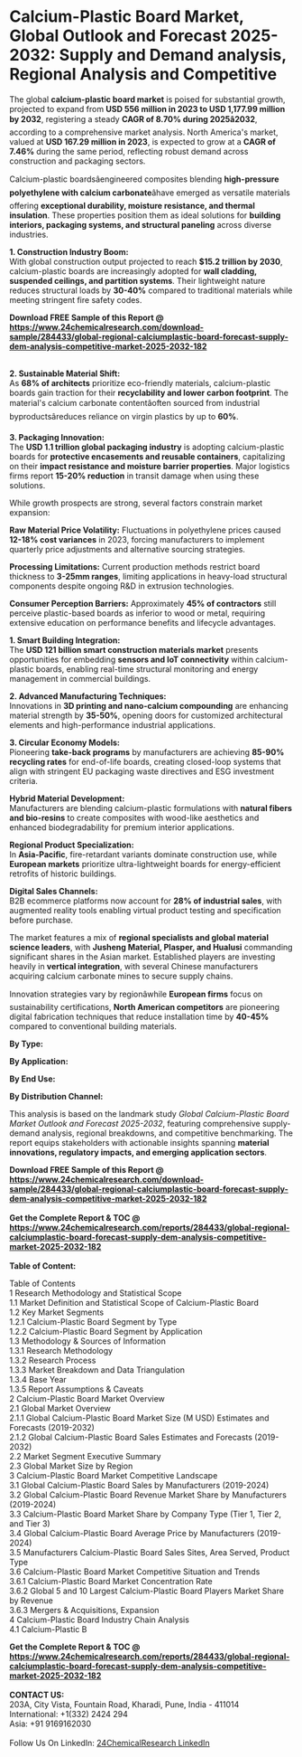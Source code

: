 <h1>Calcium-Plastic Board Market, Global Outlook and Forecast 2025-2032: Supply and Demand analysis, Regional Analysis and Competitive</h1><p>The global <strong>calcium-plastic board market</strong> is poised for substantial growth, projected to expand from <strong>USD 556 million in 2023 to USD 1,177.99 million by 2032</strong>, registering a steady <strong>CAGR of 8.70% during 2025â2032</strong>, according to a comprehensive market analysis. North America's market, valued at <strong>USD 167.29 million in 2023</strong>, is expected to grow at a <strong>CAGR of 7.46%</strong> during the same period, reflecting robust demand across construction and packaging sectors.</p><p>Calcium-plastic boardsâengineered composites blending <strong>high-pressure polyethylene with calcium carbonate</strong>âhave emerged as versatile materials offering <strong>exceptional durability, moisture resistance, and thermal insulation</strong>. These properties position them as ideal solutions for <strong>building interiors, packaging systems, and structural paneling</strong> across diverse industries.</p><p><strong>1. Construction Industry Boom:</strong><br>
With global construction output projected to reach <strong>$15.2 trillion by 2030</strong>, calcium-plastic boards are increasingly adopted for <strong>wall cladding, suspended ceilings, and partition systems</strong>. Their lightweight nature reduces structural loads by <strong>30-40%</strong> compared to traditional materials while meeting stringent fire safety codes.</p><div><b>Download FREE Sample of this Report @ 
            <a href="https://www.24chemicalresearch.com/download-sample/284433/global-regional-calciumplastic-board-forecast-supply-dem-analysis-competitive-market-2025-2032-182">
            https://www.24chemicalresearch.com/download-sample/284433/global-regional-calciumplastic-board-forecast-supply-dem-analysis-competitive-market-2025-2032-182</a></b></div><br><p><strong>2. Sustainable Material Shift:</strong><br>
As <strong>68% of architects</strong> prioritize eco-friendly materials, calcium-plastic boards gain traction for their <strong>recyclability and lower carbon footprint</strong>. The material's calcium carbonate contentâoften sourced from industrial byproductsâreduces reliance on virgin plastics by up to <strong>60%</strong>.</p><p><strong>3. Packaging Innovation:</strong><br>
The <strong>USD 1.1 trillion global packaging industry</strong> is adopting calcium-plastic boards for <strong>protective encasements and reusable containers</strong>, capitalizing on their <strong>impact resistance and moisture barrier properties</strong>. Major logistics firms report <strong>15-20% reduction</strong> in transit damage when using these solutions.</p><p>While growth prospects are strong, several factors constrain market expansion:</p><p><strong>Raw Material Price Volatility:</strong> Fluctuations in polyethylene prices caused <strong>12-18% cost variances</strong> in 2023, forcing manufacturers to implement quarterly price adjustments and alternative sourcing strategies.</p><p><strong>Processing Limitations:</strong> Current production methods restrict board thickness to <strong>3-25mm ranges</strong>, limiting applications in heavy-load structural components despite ongoing R&amp;D in extrusion technologies.</p><p><strong>Consumer Perception Barriers:</strong> Approximately <strong>45% of contractors</strong> still perceive plastic-based boards as inferior to wood or metal, requiring extensive education on performance benefits and lifecycle advantages.</p><p><strong>1. Smart Building Integration:</strong><br>
The <strong>USD 121 billion smart construction materials market</strong> presents opportunities for embedding <strong>sensors and IoT connectivity</strong> within calcium-plastic boards, enabling real-time structural monitoring and energy management in commercial buildings.</p><p><strong>2. Advanced Manufacturing Techniques:</strong><br>
Innovations in <strong>3D printing and nano-calcium compounding</strong> are enhancing material strength by <strong>35-50%</strong>, opening doors for customized architectural elements and high-performance industrial applications.</p><p><strong>3. Circular Economy Models:</strong><br>
Pioneering <strong>take-back programs</strong> by manufacturers are achieving <strong>85-90% recycling rates</strong> for end-of-life boards, creating closed-loop systems that align with stringent EU packaging waste directives and ESG investment criteria.</p><p><strong>Hybrid Material Development:</strong><br>
	Manufacturers are blending calcium-plastic formulations with <strong>natural fibers and bio-resins</strong> to create composites with wood-like aesthetics and enhanced biodegradability for premium interior applications.</p><p><strong>Regional Product Specialization:</strong><br>
	In <strong>Asia-Pacific</strong>, fire-retardant variants dominate construction use, while <strong>European markets</strong> prioritize ultra-lightweight boards for energy-efficient retrofits of historic buildings.</p><p><strong>Digital Sales Channels:</strong><br>
	B2B ecommerce platforms now account for <strong>28% of industrial sales</strong>, with augmented reality tools enabling virtual product testing and specification before purchase.</p><p>The market features a mix of <strong>regional specialists and global material science leaders</strong>, with <strong>Jusheng Material, Plasper, and Hualusi</strong> commanding significant shares in the Asian market. Established players are investing heavily in <strong>vertical integration</strong>, with several Chinese manufacturers acquiring calcium carbonate mines to secure supply chains.</p><p>Innovation strategies vary by regionâwhile <strong>European firms</strong> focus on sustainability certifications, <strong>North American competitors</strong> are pioneering digital fabrication techniques that reduce installation time by <strong>40-45%</strong> compared to conventional building materials.</p><p><strong>By Type:</strong></p><p><strong>By Application:</strong></p><p><strong>By End Use:</strong></p><p><strong>By Distribution Channel:</strong></p><p>This analysis is based on the landmark study <em>Global Calcium-Plastic Board Market Outlook and Forecast 2025-2032</em>, featuring comprehensive supply-demand analysis, regional breakdowns, and competitive benchmarking. The report equips stakeholders with actionable insights spanning <strong>material innovations, regulatory impacts, and emerging application sectors</strong>.</p><div><b>Download FREE Sample of this Report @ 
            <a href="https://www.24chemicalresearch.com/download-sample/284433/global-regional-calciumplastic-board-forecast-supply-dem-analysis-competitive-market-2025-2032-182">
            https://www.24chemicalresearch.com/download-sample/284433/global-regional-calciumplastic-board-forecast-supply-dem-analysis-competitive-market-2025-2032-182</a></b></div><br><div><b>Get the Complete Report & TOC @ 
            <a href="https://www.24chemicalresearch.com/reports/284433/global-regional-calciumplastic-board-forecast-supply-dem-analysis-competitive-market-2025-2032-182">
            https://www.24chemicalresearch.com/reports/284433/global-regional-calciumplastic-board-forecast-supply-dem-analysis-competitive-market-2025-2032-182</a></b></div><br>
            <b>Table of Content:</b><p>Table of Contents<br />
1 Research Methodology and Statistical Scope<br />
1.1 Market Definition and Statistical Scope of Calcium-Plastic Board<br />
1.2 Key Market Segments<br />
1.2.1 Calcium-Plastic Board Segment by Type<br />
1.2.2 Calcium-Plastic Board Segment by Application<br />
1.3 Methodology & Sources of Information<br />
1.3.1 Research Methodology<br />
1.3.2 Research Process<br />
1.3.3 Market Breakdown and Data Triangulation<br />
1.3.4 Base Year<br />
1.3.5 Report Assumptions & Caveats<br />
2 Calcium-Plastic Board Market Overview<br />
2.1 Global Market Overview<br />
2.1.1 Global Calcium-Plastic Board Market Size (M USD) Estimates and Forecasts (2019-2032)<br />
2.1.2 Global Calcium-Plastic Board Sales Estimates and Forecasts (2019-2032)<br />
2.2 Market Segment Executive Summary<br />
2.3 Global Market Size by Region<br />
3 Calcium-Plastic Board Market Competitive Landscape<br />
3.1 Global Calcium-Plastic Board Sales by Manufacturers (2019-2024)<br />
3.2 Global Calcium-Plastic Board Revenue Market Share by Manufacturers (2019-2024)<br />
3.3 Calcium-Plastic Board Market Share by Company Type (Tier 1, Tier 2, and Tier 3)<br />
3.4 Global Calcium-Plastic Board Average Price by Manufacturers (2019-2024)<br />
3.5 Manufacturers Calcium-Plastic Board Sales Sites, Area Served, Product Type<br />
3.6 Calcium-Plastic Board Market Competitive Situation and Trends<br />
3.6.1 Calcium-Plastic Board Market Concentration Rate<br />
3.6.2 Global 5 and 10 Largest Calcium-Plastic Board Players Market Share by Revenue<br />
3.6.3 Mergers & Acquisitions, Expansion<br />
4 Calcium-Plastic Board Industry Chain Analysis<br />
4.1 Calcium-Plastic B</p><div><b>Get the Complete Report & TOC @ 
            <a href="https://www.24chemicalresearch.com/reports/284433/global-regional-calciumplastic-board-forecast-supply-dem-analysis-competitive-market-2025-2032-182">
            https://www.24chemicalresearch.com/reports/284433/global-regional-calciumplastic-board-forecast-supply-dem-analysis-competitive-market-2025-2032-182</a></b></div><br><b>CONTACT US:</b><br>
            203A, City Vista, Fountain Road, Kharadi, Pune, India - 411014<br>
            International: +1(332) 2424 294<br>
            Asia: +91 9169162030 <br><br>
            Follow Us On LinkedIn: <a href="https://www.linkedin.com/company/24chemicalresearch/">24ChemicalResearch LinkedIn</a>